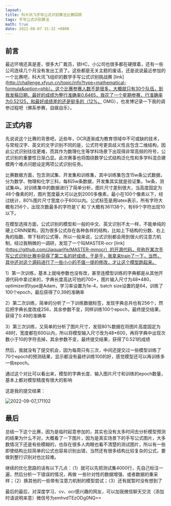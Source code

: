```yaml
---
layout: 
title: 科大讯飞手写公式识别算法比赛回顾
tags: 手写公式识别算法
math: true
date: 2022-08-07 15:32 +0800
---
```


## 前言

最近环境还真是差，很多大厂裁员，锁HC，小公司也很多都在硬撑着，还有一些公司连续几个月没有发出工资了。这些都是无关主题的废话，还是说说最近参加的一个比赛吧，科大讯飞组织的数学手写公式识别挑战赛 [link](http://challenge.xfyun.cn/topic/info?type=mathematical-formula&option=phb）。这个比赛参赛人数不是很多，大概就只有30个队伍，到我发稿日期，最好的成绩为整行准确率0.6465，我花了一个星期参赛，行准确率为0.52125，和最好成绩差的还是挺多的（12%， OMG），也发博记录一下我的调参过程吧（佛系参赛，自娱自乐）。

## 正式内容

先说说这个比赛的背景吧，近些年，OCR逐渐成为教育领域中不可或缺的技术，与常规汉字、英文的文字识别不同的是，公式符号更具歧义性且包含二维结构，因此公式识别往往更难，而其作为数理化生等学科场景下出现得非常高频的符号，公式识别的重要性日渐凸显。此次赛事也将围绕数学公式结构泛化性和多学科混合建模两个难点问题设定两项公式识别任务。

比赛数据方面，包含测试集、开发集和训练集，其中训练集包含15w条公式数据，分为数学、物理和化学三科，每科5w条数据，开发集其实就是验证集，1w条，测试集4k。对训练集中的数据进行了简单分析，图片尺寸差别很大，当高度固定为48个像素的时，图片宽度最大可以达到2000多像素，最小在100个像素以下，经过统计，80%图片尺寸宽度小于600以内。公式标签是用latex表示，所有字符大概有256个，出现次数最多的字符是‘{’ 和 ‘}’大概有361138个，有69个字符出现10以下。



在模型选择方面，公式识别的模型和一般的中文、英文识别不太一样，不能单纯的硬上CRNN架构，因为很多公式存在各种各样的结构，比如上下结构的分数、右上角的指数、带下标的公式等，所以一般来说，公式识别都会用到很火的注意力机制，经过我稍微的一调研，发现了一个叫MASTER-ocr [link](https://github.com/JiaquanYe/MASTER-mmocr）的开源代码，号称在某次手写公式识别比赛中获得了第二名的好成绩，于是乎，我拿来train了一下，当然，其中还对这个源码进行了一些小小的不值一提的修改，才让这个模型跑起来。

1）第一次训练，基本上就啥参数也没有改，甚至连模型训练的字典都是从其他开源代码中拿过来的，字典长度高达可怕的700+，图片输入尺寸为48*480，optimizer的type是Adam，学习率设置为1e-4，batch size设置的是64，训练了100个epoch，最后获得了0.39的准确率



2）第二次训练，简单的分析了一下训练数据标签，发现字典总共也有256个，然后把字典长度改成256，其余参数不变，同样训练100个epoch，最终提交结果，获得了0.49的准确率



3）第三次训练，又简单的分析了图片尺寸，发现80%数据在将图片高度固定为48时，宽度都在600以内，所以将模型输入尺寸改为48*600，再将字典中出现次数小于10的字符去掉，其余参数不变，最终提交结果，获得了0.521的成绩



然后，我就没有了提交机会，因为每周只有三次，中间还提交过一些模型训练了70个epoch的预测结果，显示都没有最终训练100的好，感觉模型还可以再训练多一些epoch。

通过这个对比可以看出来，模型的字典长度、输入图片尺寸和训练的epoch数量，基本上都对模型精度有很大的影响

这是我的提交结果：

![2022-09-07_171102]({{site.url}}/markdown_images/2022-09-07_171102.jpg)

## 最后

​	总结一下这个比赛，因为是临时起意参加的，其实也没有太多时间去分析模型预测的结果为什么不对，大概看了一下图片，因为是真实场景下的手写公式图片，大多数情况下还是有些模糊的，也存在很多人肉眼也看不清楚的测试图片，所以有一些即使结构比较简单的公式也容易识别出错，当然还有很多结构比较复杂的公式，要做到整行识别对也比较难。

继续的优化思路的话有以下几点：（1）就可以先把测试集4000行，先自己标注一遍，然后分析一下错误的情况，再做 一些针对性的数据增强、或者数据的重采样；（2）换其他的一些带有注意力机制的模型尝试；（3）还有就暂时没有想到了



最后的最后，对深度学习、cv、ocr感兴趣的网友，可以加我微信聊天交流（添加时请说明来意）微信号为emhvdTEzODg0NQ==



